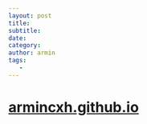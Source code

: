 ```yaml
---
layout: post
title:
subtitle:
date: 
category:
author: armin
tags:
   -
---
```

# [armincxh.github.io](armincxh.github.io)